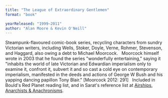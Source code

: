 ```yaml
---
title: "The League of Extraordinary Gentlemen"
format: "book"

yearReleased: "1999–2011"
author: "Alan Moore & Kevin O'Neill"
---
```

Steampunk-flavoured comic-book series, recycling  characters from sundry Victorian writers, including Wells, Stoker, Doyle, Verne,  Rohmer, Stevenson, and Haggard, also owing a debt to Michael Moorcock.
 
Moorcock himself wrote in 2003 that he found the series  "wonderfully entertaining," saying it "inhabits the world of late Victorian and  Edwardian imperialism only to examine it, confront it, subvert it and so cast a  cold eye on contemporary imperialism, manifested in the deeds and actions of  George W Bush and his yapping dancing papillon Tony Blair." [Moorcock 2012: 291]
 
Included in Bould's  Red Planet reading list, and in Sarat's reference list at <a href="https://steampunkanarchist.wordpress.com/">Airships, Anarchists &amp;  Anachronisms</a>.
 